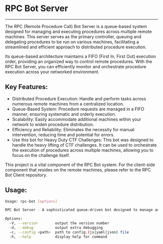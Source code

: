 # RPC Bot Server

____________________

The RPC (Remote Procedure Call) Bot Server is a queue-based system designed for managing and executing procedures across
multiple remote machines. This server serves as the primary controller, queuing and delegating procedures to be run on
various machines, facilitating a streamlined and efficient approach to distributed procedure execution.

Its queue-based architecture maintains a FIFO (First In, First Out) execution order, providing an organized way to
control remote procedures. With the RPC Bot Server, you can efficiently monitor and orchestrate procedure execution
across your networked environment.

## Key Features:

* Distributed Procedure Execution: Handle and perform tasks across numerous remote machines from a centralized location.
* Queue-Based System: Procedure requests are managed in a FIFO manner, ensuring systematic and orderly execution.
* Scalability: Easily accommodate additional machines within your network to widen procedure distribution.
* Efficiency and Reliability: Eliminates the necessity for manual intervention, reducing time and potential for errors.
* Use this bot for Heavy Duty CTF Challenges: This bot was designed to handle the heavy lifting of CTF challenges. It
  can be used to orchestrate the execution of procedures across multiple machines, allowing you to focus on the
  challenge itself.

This project is a vital component of the RPC Bot system. For the client-side component that resides on the remote
machines, please refer to the RPC Bot Client repository.

## Usage:

```bash
Usage: rpc-bot [options]

RPC Bot Server - A sophisticated queue-driven bot designed to manage and execute procedures across multiple remote machines.

Options:
  -V, --version        output the version number
  -d, --debug          output extra debugging
  -c, --config <path>  path to config.(js|yaml|json) file
  -h, --help           display help for command

```